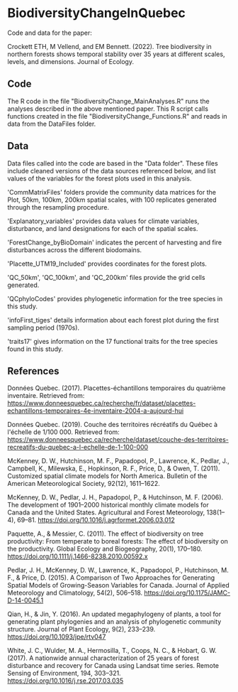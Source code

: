 # BiodiversityChangeInQuebec
Code and data for the paper:

Crockett ETH, M Vellend, and EM Bennett. (2022). Tree biodiversity in northern forests shows temporal stability over 35 years at different scales, levels, and dimensions. Journal of Ecology. 

## Code

The R code in the file "BiodiversityChange_MainAnalyses.R" runs the analyses described in the above mentioned paper. This R script calls functions created in the file "BiodiversityChange_Functions.R" and reads in data from the DataFiles folder.

## Data

Data files called into the code are based in the "Data folder". These files include cleaned versions of the data sources referenced below, and list values of the variables for the forest plots used in this analysis.


'CommMatrixFiles' folders provide the community data matrices for the Plot, 50km, 100km, 200km spatial scales, with 100 replicates generated through the resampling procedure.

'Explanatory_variables' provides data values for climate variables, disturbance, and land designations for each of the spatial scales.

'ForestChange_byBioDomain' indicates the percent of harvesting and fire disturbances across the different biodomains.

'Placette_UTM19_Included' provides coordinates for the forest plots.

'QC_50km', 'QC_100km', and 'QC_200km' files provide the grid cells generated.

'QCphyloCodes' provides phylogenetic information for the tree species in this study.

'infoFirst_tiges' details information about each forest plot during the first sampling period (1970s).

'traits17' gives information on the 17 functional traits for the tree species found in this study.


## References

Données Quebec. (2017). Placettes-échantillons temporaires du quatrième inventaire. Retrieved from: https://www.donneesquebec.ca/recherche/fr/dataset/placettes-echantillons-temporaires-4e-inventaire-2004-a-aujourd-hui

Données Quebec. (2019). Couche des territoires récréatifs du Québec à l'échelle de 1/100 000. Retrieved from: https://www.donneesquebec.ca/recherche/dataset/couche-des-territoires-recreatifs-du-quebec-a-l-echelle-de-1-100-000

McKenney, D. W., Hutchinson, M. F., Papadopol, P., Lawrence, K., Pedlar, J., Campbell, K., Milewska, E., Hopkinson, R. F., Price, D., & Owen, T. (2011). Customized spatial climate models for North America. Bulletin of the American Meteorological Society, 92(12), 1611–1622.

McKenney, D. W., Pedlar, J. H., Papadopol, P., & Hutchinson, M. F. (2006). The development of 1901–2000 historical monthly climate models for Canada and the United States. Agricultural and Forest Meteorology, 138(1–4), 69–81. https://doi.org/10.1016/j.agrformet.2006.03.012

Paquette, A., & Messier, C. (2011). The effect of biodiversity on tree productivity: From temperate to boreal forests: The effect of biodiversity on the productivity. Global Ecology and Biogeography, 20(1), 170–180. https://doi.org/10.1111/j.1466-8238.2010.00592.x

Pedlar, J. H., McKenney, D. W., Lawrence, K., Papadopol, P., Hutchinson, M. F., & Price, D. (2015). A Comparison of Two Approaches for Generating Spatial Models of Growing-Season Variables for Canada. Journal of Applied Meteorology and Climatology, 54(2), 506–518. https://doi.org/10.1175/JAMC-D-14-0045.1

Qian, H., & Jin, Y. (2016). An updated megaphylogeny of plants, a tool for generating plant phylogenies and an analysis of phylogenetic community structure. Journal of Plant Ecology, 9(2), 233–239. https://doi.org/10.1093/jpe/rtv047

White, J. C., Wulder, M. A., Hermosilla, T., Coops, N. C., & Hobart, G. W. (2017). A nationwide annual characterization of 25 years of forest disturbance and recovery for Canada using Landsat time series. Remote Sensing of Environment, 194, 303–321. https://doi.org/10.1016/j.rse.2017.03.035
